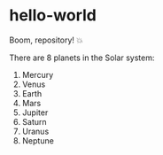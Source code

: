 # hello-world
Boom, repository! :boom:

There are 8 planets in the Solar system:
1. Mercury
2. Venus
3. Earth
4. Mars
5. Jupiter
6. Saturn
7. Uranus
8. Neptune

